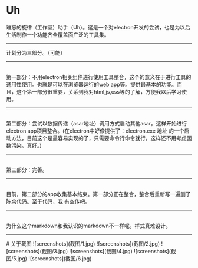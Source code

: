 # Uh
难忘的旋律（工作室）助手（Uh）。这是一个对electron开发的尝试，也是为以后生活制作一个功能齐全覆盖面广泛的工具集。
<hr/>
计划分为三部分。（可能）
<hr/><br/> 第一部分：不用electron相关组件进行使用工具整合，这个的意义在于进行工具的通用性使用。也就是可以在浏览器运行的web app等。提供最基本的功能。而且，这个第一部分很重要，关系到我对html,js,css等的了解，方便我以后学习使用。
<hr/><br/> 第二部分：尝试以数据传递（asar地址）调用方式启动其他asar。这样开始进行electron app项目整合。(在electron中好像提供了：electron.exe 地址 的一个启动方法，目前这个是最容易实现的了，只需要命令行命令就行。这样还不用考虑函数污染。真好。)
<hr/><br/> 第三部分：完善。
<hr/><br/> 目前，第二部分的app收集基本结束。第一部分正在整合，整合后重新写一遍删了陈余代码。至于代码，我
有空传吧。
<hr/><br/>
为什么这个markdown和我认识的markdown不一样呢。样式真难设计。
<hr/>
# 关于截图
 ![screenshots](截图/1.jpg)
 ![screenshots](截图/2.jpg)
 ![screenshots](截图/3.jpg)
 ![screenshots](截图/4.jpg)
 ![screenshots](截图/5.jpg)
 ![screenshots](截图/6.jpg)
